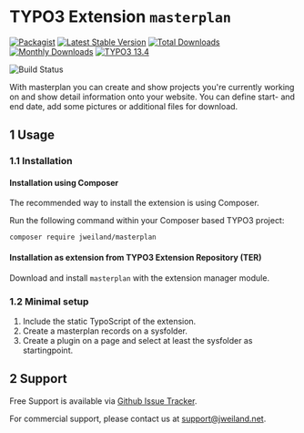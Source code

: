 # TYPO3 Extension `masterplan`

[![Packagist][packagist-logo-stable]][extension-packagist-url]
[![Latest Stable Version][extension-build-shield]][extension-ter-url]
[![Total Downloads][extension-downloads-badge]][extension-packagist-url]
[![Monthly Downloads][extension-monthly-downloads]][extension-packagist-url]
[![TYPO3 13.4][TYPO3-shield]][TYPO3-13-url]

![Build Status](https://github.com/jweiland-net/jw_forms/workflows/CI/badge.svg)

With masterplan you can create and show projects you're currently working on and show detail information
onto your website. You can define start- and end date, add some pictures or additional files for download.

## 1 Usage

### 1.1 Installation

#### Installation using Composer

The recommended way to install the extension is using Composer.

Run the following command within your Composer based TYPO3 project:

```
composer require jweiland/masterplan
```

#### Installation as extension from TYPO3 Extension Repository (TER)

Download and install `masterplan` with the extension manager module.

### 1.2 Minimal setup

1) Include the static TypoScript of the extension.
2) Create a masterplan records on a sysfolder.
3) Create a plugin on a page and select at least the sysfolder as startingpoint.

## 2 Support

Free Support is available via [Github Issue Tracker](https://github.com/jweiland-net/masterplan/issues).

For commercial support, please contact us at [support@jweiland.net](support@jweiland.net).

<!-- MARKDOWN LINKS & IMAGES -->

[extension-build-shield]: https://poser.pugx.org/jweiland/masterplan/v/stable.svg?style=for-the-badge

[extension-downloads-badge]: https://poser.pugx.org/jweiland/masterplan/d/total.svg?style=for-the-badge

[extension-monthly-downloads]: https://poser.pugx.org/jweiland/masterplan/d/monthly?style=for-the-badge

[extension-ter-url]: https://extensions.typo3.org/extension/masterplan/

[extension-packagist-url]: https://packagist.org/packages/jweiland/masterplan/

[packagist-logo-stable]: https://img.shields.io/badge/--grey.svg?style=for-the-badge&logo=packagist&logoColor=white

[TYPO3-13-url]: https://get.typo3.org/version/13

[TYPO3-shield]: https://img.shields.io/badge/TYPO3-13.4-green.svg?style=for-the-badge&logo=typo3
